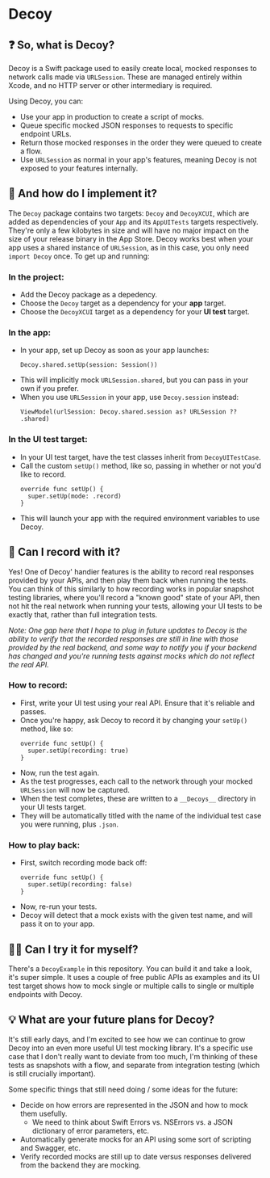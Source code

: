 # Decoy

## ❓ So, what is Decoy?

Decoy is a Swift package used to easily create local, mocked responses to network calls made via `URLSession`. These are managed entirely within Xcode, and no HTTP server or other intermediary is required.

Using Decoy, you can:
* Use your app in production to create a script of mocks.
* Queue specific mocked JSON responses to requests to specific endpoint URLs.
* Return those mocked responses in the order they were queued to create a flow.
* Use `URLSession` as normal in your app's features, meaning Decoy is not exposed to your features internally.

## 🧱 And how do I implement it?

The `Decoy` package contains two targets: `Decoy` and `DecoyXCUI`, which are added as dependencies of your `App` and its `AppUITests` targets respectively. They're only a few kilobytes in size and will have no major impact on the size of your release binary in the App Store. Decoy works best when your app uses a shared instance of `URLSession`, as in this case, you only need `import Decoy` once. To get up and running:

### In the project:
* Add the Decoy package as a depedency.
* Choose the `Decoy` target as a dependency for your **app** target.
* Choose the `DecoyXCUI` target as a dependency for your **UI test** target.

### In the app:
* In your app, set up Decoy as soon as your app launches:
  ```
  Decoy.shared.setUp(session: Session())
  ```
* This will implicitly mock `URLSession.shared`, but you can pass in your own if you prefer.
* When you use `URLSession` in your app, use `Decoy.session` instead:
  ```
  ViewModel(urlSession: Decoy.shared.session as? URLSession ?? .shared)
  ```

### In the UI test target:
* In your UI test target, have the test classes inherit from `DecoyUITestCase`.
* Call the custom `setUp()` method, like so, passing in whether or not you'd like to record.
  ```
  override func setUp() {
    super.setUp(mode: .record)
  }
  ```
* This will launch your app with the required environment variables to use Decoy.

## 🔴 Can I record with it?

Yes! One of Decoy' handier features is the ability to record real responses provided by your APIs, and then play them back when running the tests. You can think of this similarly to how recording works in popular snapshot testing libraries, where you'll record a "known good" state of your API, then not hit the real network when running your tests, allowing your UI tests to be exactly that, rather than full integration tests.

*Note: One gap here that I hope to plug in future updates to Decoy is the ability to verify that the recorded responses are still in line with those provided by the real backend, and some way to notify you if your backend has changed and you're running tests against mocks which do not reflect the real API.*

### How to record:
* First, write your UI test using your real API. Ensure that it's reliable and passes.
* Once you're happy, ask Decoy to record it by changing your `setUp()` method, like so:
  ```
  override func setUp() {
    super.setUp(recording: true)
  }
  ```
* Now, run the test again.
* As the test progresses, each call to the network through your mocked `URLSession` will now be captured.
* When the test completes, these are written to a `__Decoys__` directory in your UI tests target.
* They will be automatically titled with the name of the individual test case you were running, plus `.json`.

### How to play back:
* First, switch recording mode back off:
  ```
  override func setUp() {
    super.setUp(recording: false)
  }
  ```
* Now, re-run your tests.
* Decoy will detect that a mock exists with the given test name, and will pass it on to your app.

## 👩‍💻 Can I try it for myself?

There's a `DecoyExample` in this repository. You can build it and take a look, it's super simple. It uses a couple of free public APIs as examples and its UI test target shows how to mock single or multiple calls to single or multiple endpoints with Decoy.

## 💡 What are your future plans for Decoy?

It's still early days, and I'm excited to see how we can continue to grow Decoy into an even more useful UI test mocking library. It's a specific use case that I don't really want to deviate from too much, I'm thinking of these tests as snapshots with a flow, and separate from integration testing (which is still crucially important).

Some specific things that still need doing / some ideas for the future:
* Decide on how errors are represented in the JSON and how to mock them usefully.
  * We need to think about Swift Errors vs. NSErrors vs. a JSON dictionary of error parameters, etc.
* Automatically generate mocks for an API using some sort of scripting and Swagger, etc.
* Verify recorded mocks are still up to date versus responses delivered from the backend they are mocking.

